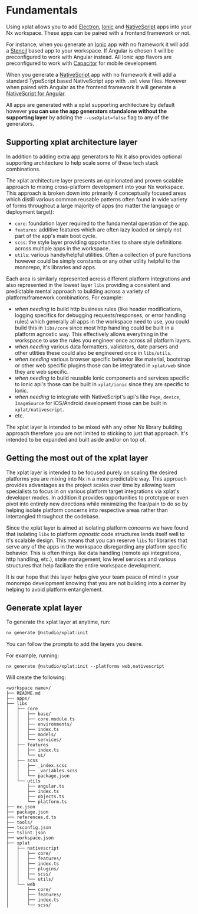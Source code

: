 # Fundamentals

Using xplat allows you to add [Electron](https://electronjs.org/), [Ionic](https://ionicframework.com/) and [NativeScript](https://www.nativescript.org/) apps into your Nx workspace. These apps can be paired with a frontend framework or not.

For instance, when you generate an [Ionic](https://ionicframework.com/) app with no framework it will add a [Stencil](https://stenciljs.com/) based app to your workspace. If Angular is chosen it will be preconfigured to work with Angular instead. All Ionic app flavors are preconfigured to work with [Capacitor](https://capacitor.ionicframework.com/) for mobile development.

When you generate a [NativeScript](https://www.nativescript.org/) app with no framework it will add a standard TypeScript based NativeScript app with `.xml` view files. However when paired with Angular as the frontend framework it will generate a [NativeScript for Angular](https://github.com/NativeScript/nativescript-angular).

All apps are generated with a xplat supporting architecture by default however **you can use the app generators standalone without the supporting layer** by adding the `--useXplat=false` flag to any of the generators.

## Supporting xplat architecture layer

In addition to adding extra app generators to Nx it also provides optional supporting architecture to help scale some of these tech stack combinations.

The xplat architecture layer presents an opinionated and proven scalable approach to mixing cross-platform development into your Nx workspace. This approach is broken down into primarily 4 conceptually focused areas which distill various common reusable patterns often found in wide variety of forms throughout a large majority of apps (no matter the language or deployment target):

- `core`: foundation layer required to the fundamental operation of the app.
- `features`: additive features which are often lazy loaded or simply not part of the app's main boot cycle.
- `scss`: the style layer providing opportunities to share style definitions across multiple apps in the workspace.
- `utils`: various handy/helpful utilities. Often a collection of pure functions however could be simply constants or any other utility helpful to the monorepo, it's libraries and apps.

Each area is similarly represented across different platform integrations and also represented in the lowest layer `libs` providing a consistent and predictable mental approach to building across a variety of platform/framework combinations. For example:

- _when needing_ to build http business rules (like header modifications, logging specifics for debugging requests/responses, or error handling rules) which generally all apps in the workspace need to use, you could build this in `libs/core` since most http handling could be built in a platform agnostic way. This effectively allows everything in the workspace to use the rules you engineer once across all platform layers.
- _when needing_ various data formatters, validators, date parsers and other utlities these could also be engineered once in `libs/utils`.
- _when needing_ various browser specific behavior like material, bootstrap or other web specific plugins those can be integrated in `xplat/web` since they are web specific.
- _when needing_ to build reusable Ionic components and services specific to Ionic api's those can be built in `xplat/ionic` since they are specific to Ionic.
- _when needing_ to integrate with NativeScript's api's like `Page`, `device`, `ImageSource` for iOS/Android development those can be built in `xplat/nativescript`.
- etc.

The xplat layer is intended to be mixed with any other Nx library building approach therefore you are not limited to sticking to just that approach. It's intended to be expanded and built aside and/or on top of.

## Getting the most out of the xplat layer

The xplat layer is intended to be focused purely on scaling the desired platforms you are mixing into Nx in a more predictable way. This approach provides advantages as the project scales over time by allowing team specialists to focus in on various platform target integrations via xplat's developer modes. In addition it provides opportunities to prototype or even pivot into entirely new directions while minimizing the fear/pain to do so by helping isolate platform concerns into respective areas rather than intertangled throughout the codebase.

Since the xplat layer is aimed at isolating platform concerns we have found that isolating `libs` to platform _agnostic_ code structures lends itself well to it's scalable design. This means that you can reserve `libs` for libraries that serve any of the apps in the workspace disregarding any platform specific behavior. This is often things like data handling (remote api integrations, http handling, etc.), state management, low level services and various structures that help faciliate the entire workspace development.

It is our hope that this layer helps give your team peace of mind in your monorepo development knowing that you are not building into a corner by helping to avoid platform entanglement.

## Generate xplat layer

To generate the xplat layer at anytime, run:

```bash
nx generate @nstudio/xplat:init
```

You can follow the prompts to add the layers you desire.

For example, running:

```
nx generate @nstudio/xplat:init --platforms web,nativescript
```

Will create the following:

```
<workspace name>/
├── README.md
├── apps/
├── libs
│   ├── core
│   │   ├── base/
│   │   ├── core.module.ts
│   │   ├── environments/
│   │   ├── index.ts
│   │   ├── models/
│   │   └── services/
│   ├── features
│   │   ├── index.ts
│   │   └── ui/
│   ├── scss
│   │   ├── _index.scss
│   │   ├── _variables.scss
│   │   └── package.json
│   └── utils
│       ├── angular.ts
│       ├── index.ts
│       ├── objects.ts
│       └── platform.ts
├── nx.json
├── package.json
├── references.d.ts
├── tools/
├── tsconfig.json
├── tslint.json
├── workspace.json
├── xplat
│   ├── nativescript
│   │   ├── core/
│   │   ├── features/
│   │   ├── index.ts
│   │   ├── plugins/
│   │   ├── scss/
│   │   └── utils/
│   └── web
│       ├── core/
│       ├── features/
│       ├── index.ts
│       └── scss/
```
